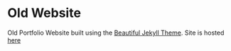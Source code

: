 # Old Website
Old Portfolio Website built using the [Beautiful Jekyll Theme](http://deanattali.com/beautiful-jekyll/). 
Site is hosted [here](http://rakeshbal.tk/Old-Website) 